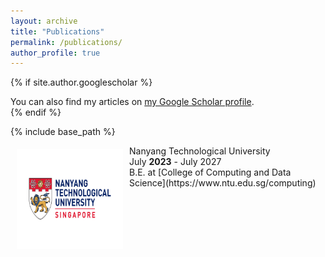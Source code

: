```yaml
---
layout: archive
title: "Publications"
permalink: /publications/
author_profile: true
---
```


{% if site.author.googlescholar %}
  <div class="wordwrap">You can also find my articles on <a href="{{site.author.googlescholar}}">my Google Scholar profile</a>.</div>
{% endif %}

{% include base_path %}

<!--
{% for post in site.publications reversed %}
  {% include archive-single.html %}
{% endfor %}
-->

<dl>
    <dt><img style="float: left; margin:5px 10px" width="170" height="160" hspace="10" src="/images/education/NTU.png"></dt>
    <dt>Nanyang Technological University</dt>
    <dd>July <strong>2023</strong> - July 2027</dd>
    <dd>B.E. at [College of Computing and Data Science](https://www.ntu.edu.sg/computing)</dd>
</dl>
